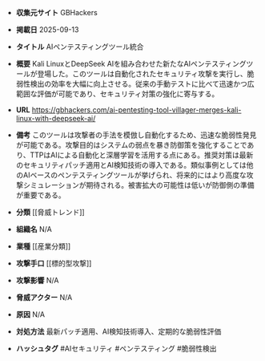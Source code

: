 - **収集元サイト**
GBHackers

- **掲載日**
2025-09-13

- **タイトル**
AIペンテスティングツール統合

- **概要**
Kali LinuxとDeepSeek AIを組み合わせた新たなAIペンテスティングツールが登場した。このツールは自動化されたセキュリティ攻撃を実行し、脆弱性検出の効率を大幅に向上させる。従来の手動テストに比べて迅速かつ広範囲な評価が可能であり、セキュリティ対策の強化に寄与する。

- **URL**
https://gbhackers.com/ai-pentesting-tool-villager-merges-kali-linux-with-deepseek-ai/

- **備考**
このツールは攻撃者の手法を模倣し自動化するため、迅速な脆弱性発見が可能である。攻撃目的はシステムの弱点を暴き防御策を強化することであり、TTPはAIによる自動化と深層学習を活用する点にある。推奨対策は最新のセキュリティパッチ適用とAI検知技術の導入である。類似事例としては他のAIベースのペンテスティングツールが挙げられ、将来的にはより高度な攻撃シミュレーションが期待される。被害拡大の可能性は低いが防御側の準備が重要である。

- **分類**
[[脅威トレンド]]

- **組織名**
N/A

- **業種**
[[産業分類]]

- **攻撃手口**
[[標的型攻撃]]

- **攻撃影響**
N/A

- **脅威アクター**
N/A

- **原因**
N/A

- **対処方法**
最新パッチ適用、AI検知技術導入、定期的な脆弱性評価

- **ハッシュタグ**
#AIセキュリティ #ペンテスティング #脆弱性検出
